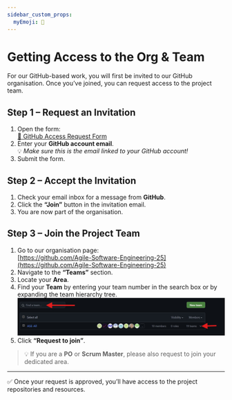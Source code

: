 ```yaml
---
sidebar_custom_props:
  myEmoji: 📄️
---
```


# Getting Access to the Org & Team

For our GitHub-based work, you will first be invited to our GitHub organisation. Once you’ve joined, you can request access to the project team.

## Step 1 – Request an Invitation

1. Open the form:  
   [📄 GitHub Access Request Form](https://n8n.pybay.de/form/506dd53a-e175-4d10-9bd4-901b621f4d9a)
2. Enter your **GitHub account email**.  
   💡 *Make sure this is the email linked to your GitHub account!*
3. Submit the form.

## Step 2 – Accept the Invitation
1. Check your email inbox for a message from **GitHub**.
2. Click the **“Join”** button in the invitation email.
3. You are now part of the organisation.

## Step 3 – Join the Project Team
1. Go to our organisation page:  
   [https://github.com/Agile-Software-Engineering-25](https://github.com/Agile-Software-Engineering-25)
2. Navigate to the **“Teams”** section.
3. Locate your **Area**.
4. Find your **Team** by entering your team number in the search box or by expanding the team hierarchy tree.  
   ![Finding your team](files/github_find_team.jpg)
5. Click **“Request to join”**.

> 💡 If you are a **PO** or **Scrum Master**, please also request to join your dedicated area.

---

✅ Once your request is approved, you’ll have access to the project repositories and resources.
